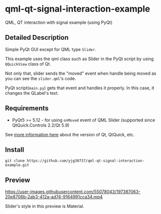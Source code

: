 # qml-qt-signal-interaction-example
QML, QT interaction with signal example (using PyQt)

## Detailed Description
Simple PyQt GUI except for QML type `Slider`.

This example uses the qml class such as Slider in the PyQt script by using `QQuickView` class of Qt.

Not only that, slider sends the "moved" event when handle being moved as you can see the `slider.qml`'s code.

PyQt script(`main.py`) gets that event and handles it properly. In this case, it changes the QLabel's text.

## Requirements
* PyQt5 >= 5.12 - for using `onMoved` event of QML Slider (supported since QtQuick.Controls 2.2/Qt 5.9)

See <a href="https://doc.qt.io/qt-6/qtquickcontrols-index.html#versions">more information here</a> about the version of Qt, QtQuick, etc.

## Install
`git clone https://github.com/yjg30737/qml-qt-signal-interaction-example.git`

## Preview

https://user-images.githubusercontent.com/55078043/197387063-20e8706b-2ab3-412a-ad74-9164991cca34.mp4

Slider's style in this preview is Material.

